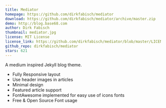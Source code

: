 ```yaml
---
title: Mediator
homepage: https://github.com/dirkfabisch/mediator
download: https://github.com/dirkfabisch/mediator/archive/master.zip
demo: http://blog.base68.com
author: Dirk Fabisch
thumbnail: mediator.jpg
license: MIT License
license_link: https://github.com/dirkfabisch/mediator/blob/master/LICENCE
github_repo: dirkfabisch/mediator
stars: 621
---
```


A medium inspired Jekyll blog theme.

* Fully Responsive layout
* Use header images in articles
* Minimal design
* Featured article support
* FontAwesome implemented for easy use of icons fonts
* Free & Open Source Font usage
